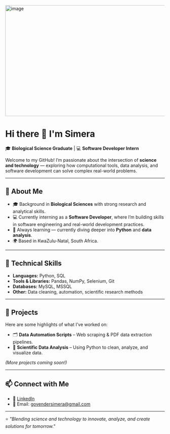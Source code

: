<img width="700" height="350" alt="image" src="https://github.com/user-attachments/assets/e3d0e2b1-048b-4262-aa4e-9520ab3010b8" />

# Hi there 👋 I'm Simera  

🎓 **Biological Science Graduate** | 💻 **Software Developer Intern**  

Welcome to my GitHub! I’m passionate about the intersection of **science and technology** — exploring how computational tools, data analysis, and software development can solve complex real-world problems.  

---

## 🔬 About Me  
- 🎓 Background in **Biological Sciences** with strong research and analytical skills.  
- 💻 Currently interning as a **Software Developer**, where I’m building skills in software engineering and real-world development practices.  
- 🌱 Always learning — currently diving deeper into **Python** and **data analysis**.  
- 🌍 Based in KwaZulu-Natal, South Africa.  

---

## 🚀 Technical Skills  
- **Languages:** Python, SQL 
- **Tools & Libraries:** Pandas, NumPy, Selenium, Git  
- **Databases:** MySQL, MSSQL  
- **Other:** Data cleaning, automation, scientific research methods  

---

## 📂 Projects  
Here are some highlights of what I’ve worked on:  
- 🗂️ **Data Automation Scripts** – Web scraping & PDF data extraction pipelines.  
- 🔎 **Scientific Data Analysis** – Using Python to clean, analyze, and visualize data.   

*(More projects coming soon!)*  

---

## 📫 Connect with Me  
- 💼 [LinkedIn](www.linkedin.com/in/simera-govender-00a700200)  
- 📧 Email: govendersimera@gmail.com  

---

⭐️ *"Blending science and technology to innovate, analyze, and create solutions for tomorrow."*  


<!--
**simera05govender/simera05govender** is a ✨ _special_ ✨ repository because its `README.md` (this file) appears on your GitHub profile.

Here are some ideas to get you started:

- 🔭 I’m currently working on ...
- 🌱 I’m currently learning ...
- 👯 I’m looking to collaborate on ...
- 🤔 I’m looking for help with ...
- 💬 Ask me about ...
- 📫 How to reach me: ...
- 😄 Pronouns: ...
- ⚡ Fun fact: ...
-->
